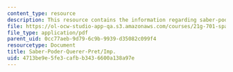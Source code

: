 ```yaml
---
content_type: resource
description: This resource contains the information regarding saber-poder-querer-pret/imp.
file: https://ol-ocw-studio-app-qa.s3.amazonaws.com/courses/21g-701-spanish-i-fall-2003/4713be9e5fe3cafbb3436600a138a97e_MIT21G_701F03_24preti.pdf
file_type: application/pdf
parent_uid: 0cc77aeb-9d79-6c9b-9939-d35082c099f4
resourcetype: Document
title: Saber-Poder-Querer-Pret/Imp.
uid: 4713be9e-5fe3-cafb-b343-6600a138a97e
---
```

